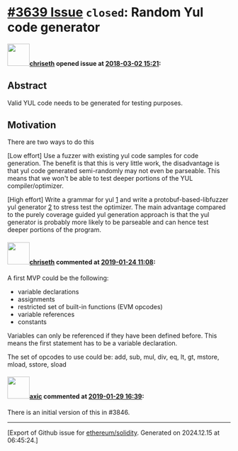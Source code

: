 # [\#3639 Issue](https://github.com/ethereum/solidity/issues/3639) `closed`: Random Yul code generator

#### <img src="https://avatars.githubusercontent.com/u/9073706?v=4" width="50">[chriseth](https://github.com/chriseth) opened issue at [2018-03-02 15:21](https://github.com/ethereum/solidity/issues/3639):

## Abstract

Valid YUL code needs to be generated for testing purposes.

## Motivation

There are two ways to do this

[Low effort] Use a fuzzer with existing yul code samples for code generation. The benefit is that this is very little work, the disadvantage is that yul code generated semi-randomly may not even be parseable. This means that we won't be able to test deeper portions of the YUL compiler/optimizer.

[High effort] Write a grammar for yul [1] and write a protobuf-based-libfuzzer yul generator [2] to stress test the optimizer. The main advantage compared to the purely coverage guided yul generation approach is that the yul generator is probably more likely to be parseable and can hence test deeper portions of the program.

[1]: https://solidity.readthedocs.io/en/v0.5.0/yul.html#specification-of-yul
[2]: https://github.com/llvm-mirror/clang/blob/master/tools/clang-fuzzer/cxx_proto.proto

#### <img src="https://avatars.githubusercontent.com/u/9073706?v=4" width="50">[chriseth](https://github.com/chriseth) commented at [2019-01-24 11:08](https://github.com/ethereum/solidity/issues/3639#issuecomment-457158951):

A first MVP could be the following:
 - variable declarations
 - assignments
 - restricted set of built-in functions (EVM opcodes)
 - variable references
 - constants

Variables can only be referenced if they have been defined before. This means the first statement has to be a variable declaration.

The set of opcodes to use could be: add, sub, mul, div, eq, lt, gt, mstore, mload, sstore, sload

#### <img src="https://avatars.githubusercontent.com/u/20340?v=4" width="50">[axic](https://github.com/axic) commented at [2019-01-29 16:39](https://github.com/ethereum/solidity/issues/3639#issuecomment-458611973):

There is an initial version of this in #3846.


-------------------------------------------------------------------------------



[Export of Github issue for [ethereum/solidity](https://github.com/ethereum/solidity). Generated on 2024.12.15 at 06:45:24.]

